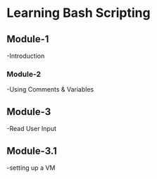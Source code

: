 # Learning Bash Scripting  

## Module-1
-Introduction

### Module-2
-Using Comments & Variables 

## Module-3
-Read User Input

## Module-3.1
-setting up a VM



